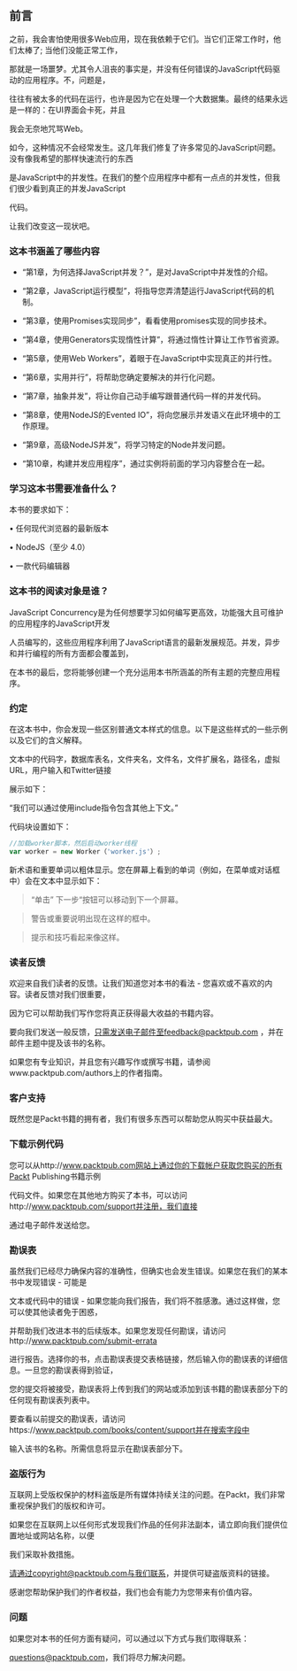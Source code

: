 ## 前言

之前，我会害怕使用很多Web应用，现在我依赖于它们。当它们正常工作时，他们太棒了; 当他们没能正常工作，

那就是一场噩梦。尤其令人沮丧的事实是，并没有任何错误的JavaScript代码驱动的应用程序。不，问题是，

往往有被太多的代码在运行，也许是因为它在处理一个大数据集。最终的结果永远是一样的：在UI界面会卡死，并且

我会无奈地咒骂Web。


如今，这种情况不会经常发生。这几年我们修复了许多常见的JavaScript问题。没有像我希望的那样快速流行的东西

是JavaScript中的并发性。在我们的整个应用程序中都有一点点的并发性，但我们很少看到真正的并发JavaScript

代码。


让我们改变这一现状吧。


### 这本书涵盖了哪些内容

- “第1章，为何选择JavaScript并发？”，是对JavaScript中并发性的介绍。 

- “第2章，JavaScript运行模型”，将指导您弄清楚运行JavaScript代码的机制。

- “第3章，使用Promises实现同步”，看看使用promises实现的同步技术。

- “第4章，使用Generators实现惰性计算”，将通过惰性计算让工作节省资源。

- “第5章，使用Web Workers”，着眼于在JavaScript中实现真正的并行性。

- “第6章，实用并行”，将帮助您确定要解决的并行化问题。

- “第7章，抽象并发”，将让你自己动手编写跟普通代码一样的并发代码。

- “第8章，使用NodeJS的Evented IO”，将向您展示并发语义在此环境中的工作原理。

- “第9章，高级NodeJS并发”，将学习特定的Node并发问题。

- “第10章，构建并发应用程序”，通过实例将前面的学习内容整合在一起。

 

### 学习这本书需要准备什么？

本书的要求如下： 

• 任何现代浏览器的最新版本

• NodeJS（至少 4.0）

• 一款代码编辑器


### 这本书的阅读对象是谁？

JavaScript Concurrency是为任何想要学习如何编写更高效，功能强大且可维护的应用程序的JavaScript开发

人员编写的，这些应用程序利用了JavaScript语言的最新发展规范。并发，异步和并行编程的所有方面都会覆盖到，

在本书的最后，您将能够创建一个充分运用本书所涵盖的所有主题的完整应用程序。


### 约定

在这本书中，你会发现一些区别普通文本样式的信息。以下是这些样式的一些示例以及它们的含义解释。


文本中的代码字，数据库表名，文件夹名，文件名，文件扩展名，路径名，虚拟URL，用户输入和Twitter链接

展示如下：

“我们可以通过使用include指令包含其他上下文。” 

代码块设置如下：

```javascript
//加载worker脚本，然后启动worker线程
var worker = new Worker（'worker.js'）;
```

新术语和重要单词以粗体显示。您在屏幕上看到的单词（例如，在菜单或对话框中）会在文本中显示如下：

> “单击” 下一步“按钮可以移动到下一个屏幕。

> 警告或重要说明出现在这样的框中。

> 提示和技巧看起来像这样。


### 读者反馈

欢迎来自我们读者的反馈。让我们知道您对本书的看法 - 您喜欢或不喜欢的内容。读者反馈对我们很重要，

因为它可以帮助我们写作您将真正获得最大收益的书籍内容。


要向我们发送一般反馈，只需发送电子邮件至feedback@packtpub.com ，并在邮件主题中提及该书的名称。

如果您有专业知识，并且您有兴趣写作或撰写书籍，请参阅www.packtpub.com/authors上的作者指南。


### 客户支持

既然您是Packt书籍的拥有者，我们有很多东西可以帮助您从购买中获益最大。


### 下载示例代码

您可以从http://www.packtpub.com网站上通过你的下载帐户获取您购买的所有Packt Publishing书籍示例

代码文件。如果您在其他地方购买了本书，可以访问http://www.packtpub.com/support并注册，我们直接

通过电子邮件发送给您。


### 勘误表

虽然我们已经尽力确保内容的准确性，但确实也会发生错误。如果您在我们的某本书中发现错误 - 可能是

文本或代码中的错误 - 如果您能向我们报告，我们将不胜感激。通过这样做，您可以使其他读者免于困惑，

并帮助我们改进本书的后续版本。如果您发现任何勘误，请访问http://www.packtpub.com/submit-errata

进行报告。选择你的书，点击勘误表提交表格链接，然后输入你的勘误表的详细信息。一旦您的勘误表得到验证，

您的提交将被接受，勘误表将上传到我们的网站或添加到该书籍的勘误表部分下的任何现有勘误表列表中。

要查看以前提交的勘误表，请访问https://www.packtpub.com/books/content/support并在搜索字段中

输入该书的名称。所需信息将显示在勘误表部分下。


### 盗版行为

互联网上受版权保护的材料盗版是所有媒体持续关注的问题。在Packt，我们非常重视保护我们的版权和许可。

如果您在互联网上以任何形式发现我们作品的任何非法副本，请立即向我们提供位置地址或网站名称，以便

我们采取补救措施。


请通过copyright@packtpub.com与我们联系，并提供可疑盗版资料的链接。


感谢您帮助保护我们的作者权益，我们也会有能力为您带来有价值内容。


### 问题

如果您对本书的任何方面有疑问，可以通过以下方式与我们取得联系：

questions@packtpub.com，我们将尽力解决问题。

